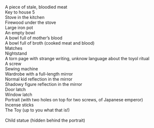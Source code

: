 A piece of stale, bloodied meat 
<br>
Key to house 5
<br>
Stove in the kitchen 
<br>
Firewood under the stove 
<br>
Large iron pot 
<br>
An empty bowl 
<br>
A bowl full of mother’s blood 
<br>
A bowl full of broth (cooked meat and blood) 
<br>
Matches 
<br>
Nightstand 
<br>
A torn page with strange writing, unknow language about the toyol ritual 
<br>
A screw 
<br>
Sewing machine
<br>
Wardrobe with a full-length mirror 
<br>
Normal kid reflection in the mirror 
<br>
Shadowy figure reflection in the mirror 
<br>
Door latch
<br>
Window latch 
<br>
Portrait (with two holes on top for two screws, of Japanese emperor) 
<br>
Incense sticks 
<br>
The Toy (up to you what that is!)  
<br>
Child statue (hidden behind the portrait) 
